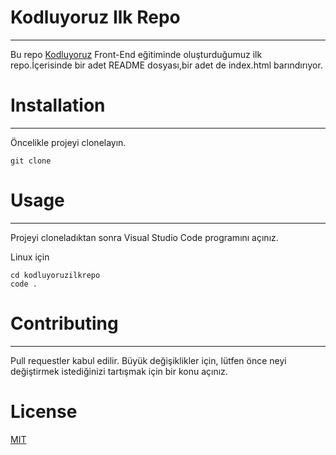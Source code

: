# Kodluyoruz Ilk Repo
***
Bu repo [Kodluyoruz](https://www.kodluyoruz.org/) Front-End eğitiminde oluşturduğumuz ilk repo.İçerisinde bir adet README dosyası,bir adet de index.html barındırıyor.

# Installation
***
Öncelikle projeyi clonelayın.

```
git clone 
```

# Usage
***
Projeyi cloneladıktan sonra Visual Studio Code programını açınız.

Linux için
```
cd kodluyoruzilkrepo
code .
```

# Contributing
***
Pull requestler kabul edilir. Büyük değişiklikler için, lütfen önce neyi değiştirmek istediğinizi tartışmak için bir konu açınız.

# License
[MIT](https://choosealicense.com/licenses/mit/)
